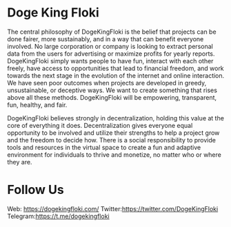 # Doge King Floki


The central philosophy of DogeKingFloki is the belief that projects can be done fairer, more sustainably, and in a way that can benefit everyone involved. No large corporation or company is looking to extract personal data from the users for advertising or maximize profits for yearly reports. DogeKingFloki simply wants people to have fun, interact with each other freely, have access to opportunities that lead to financial freedom, and work towards the next stage in the evolution of the internet and online interaction. We have seen poor outcomes when projects are developed in greedy, unsustainable, or deceptive ways. We want to create something that rises above all these methods. DogeKingFloki will be empowering, transparent, fun, healthy, and fair.


DogeKingFloki believes strongly in decentralization, holding this value at the core of everything it does. Decentralization gives everyone equal opportunity to be involved and utilize their strengths to help a project grow and the freedom to decide how. There is a social responsibility to provide tools and resources in the virtual space to create a fun and adaptive environment for individuals to thrive and monetize, no matter who or where they are.


# Follow Us
Web: https://dogekingfloki.com/
Twitter:https://twitter.com/DogeKingFloki
Telegram:https://t.me/dogekingfloki
